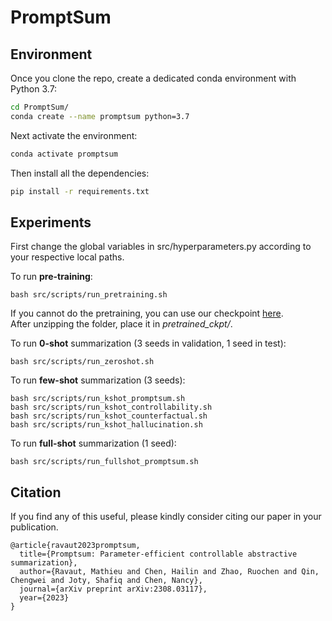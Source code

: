 # PromptSum

## Environment

Once you clone the repo, create a dedicated conda environment with Python 3.7: 
```bash
cd PromptSum/
conda create --name promptsum python=3.7
```

Next activate the environment:
```bash
conda activate promptsum
```

Then install all the dependencies:
```bash
pip install -r requirements.txt
```

## Experiments

First change the global variables in src/hyperparameters.py according to your respective local paths. 

To run **pre-training**:
```
bash src/scripts/run_pretraining.sh
```

If you cannot do the pretraining, you can use our checkpoint [here](https://drive.google.com/file/d/1Cc1RYHIdRv_0S6JJNm4-Drwh2YA4DiiH/view?usp=sharing).  
After unzipping the folder, place it in *pretrained_ckpt/*.

To run **0-shot** summarization (3 seeds in validation, 1 seed in test):
```
bash src/scripts/run_zeroshot.sh
```

To run **few-shot** summarization (3 seeds):
```
bash src/scripts/run_kshot_promptsum.sh
bash src/scripts/run_kshot_controllability.sh
bash src/scripts/run_kshot_counterfactual.sh
bash src/scripts/run_kshot_hallucination.sh
```

To run **full-shot** summarization (1 seed):
```
bash src/scripts/run_fullshot_promptsum.sh
```

## Citation

If you find any of this useful, please kindly consider citing our paper in your publication.

```
@article{ravaut2023promptsum,
  title={Promptsum: Parameter-efficient controllable abstractive summarization},
  author={Ravaut, Mathieu and Chen, Hailin and Zhao, Ruochen and Qin, Chengwei and Joty, Shafiq and Chen, Nancy},
  journal={arXiv preprint arXiv:2308.03117},
  year={2023}
}
```
